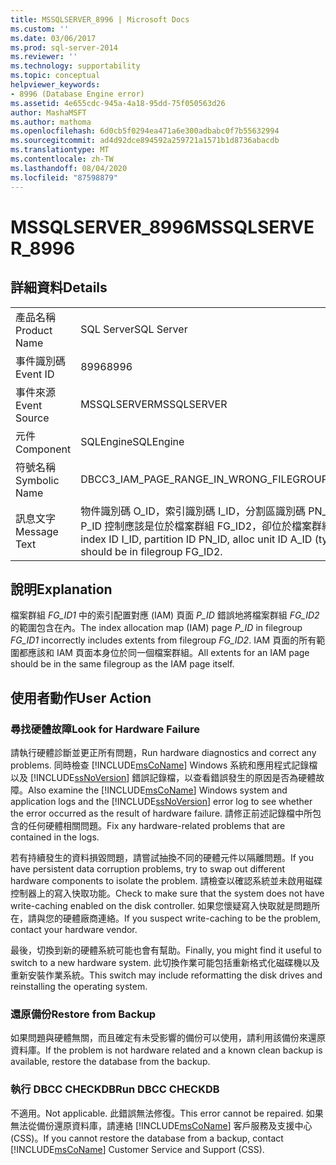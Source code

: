 ```yaml
---
title: MSSQLSERVER_8996 | Microsoft Docs
ms.custom: ''
ms.date: 03/06/2017
ms.prod: sql-server-2014
ms.reviewer: ''
ms.technology: supportability
ms.topic: conceptual
helpviewer_keywords:
- 8996 (Database Engine error)
ms.assetid: 4e655cdc-945a-4a18-95dd-75f050563d26
author: MashaMSFT
ms.author: mathoma
ms.openlocfilehash: 6d0cb5f0294ea471a6e300adbabc0f7b55632994
ms.sourcegitcommit: ad4d92dce894592a259721a1571b1d8736abacdb
ms.translationtype: MT
ms.contentlocale: zh-TW
ms.lasthandoff: 08/04/2020
ms.locfileid: "87598879"
---
```

# <a name="mssqlserver_8996"></a><span data-ttu-id="f2f57-102">MSSQLSERVER_8996</span><span class="sxs-lookup"><span data-stu-id="f2f57-102">MSSQLSERVER_8996</span></span>
    
## <a name="details"></a><span data-ttu-id="f2f57-103">詳細資料</span><span class="sxs-lookup"><span data-stu-id="f2f57-103">Details</span></span>  
  
|||  
|-|-|  
|<span data-ttu-id="f2f57-104">產品名稱</span><span class="sxs-lookup"><span data-stu-id="f2f57-104">Product Name</span></span>|<span data-ttu-id="f2f57-105">SQL Server</span><span class="sxs-lookup"><span data-stu-id="f2f57-105">SQL Server</span></span>|  
|<span data-ttu-id="f2f57-106">事件識別碼</span><span class="sxs-lookup"><span data-stu-id="f2f57-106">Event ID</span></span>|<span data-ttu-id="f2f57-107">8996</span><span class="sxs-lookup"><span data-stu-id="f2f57-107">8996</span></span>|  
|<span data-ttu-id="f2f57-108">事件來源</span><span class="sxs-lookup"><span data-stu-id="f2f57-108">Event Source</span></span>|<span data-ttu-id="f2f57-109">MSSQLSERVER</span><span class="sxs-lookup"><span data-stu-id="f2f57-109">MSSQLSERVER</span></span>|  
|<span data-ttu-id="f2f57-110">元件</span><span class="sxs-lookup"><span data-stu-id="f2f57-110">Component</span></span>|<span data-ttu-id="f2f57-111">SQLEngine</span><span class="sxs-lookup"><span data-stu-id="f2f57-111">SQLEngine</span></span>|  
|<span data-ttu-id="f2f57-112">符號名稱</span><span class="sxs-lookup"><span data-stu-id="f2f57-112">Symbolic Name</span></span>|<span data-ttu-id="f2f57-113">DBCC3_IAM_PAGE_RANGE_IN_WRONG_FILEGROUP</span><span class="sxs-lookup"><span data-stu-id="f2f57-113">DBCC3_IAM_PAGE_RANGE_IN_WRONG_FILEGROUP</span></span>|  
|<span data-ttu-id="f2f57-114">訊息文字</span><span class="sxs-lookup"><span data-stu-id="f2f57-114">Message Text</span></span>|<span data-ttu-id="f2f57-115">物件識別碼 O_ID，索引識別碼 I_ID，分割區識別碼 PN_ID，配置單位識別碼 A_ID (類型 TYPE) 的 IAM 頁面 P_ID 控制應該是位於檔案群組 FG_ID2，卻位於檔案群組 FG_ID1 的頁面。</span><span class="sxs-lookup"><span data-stu-id="f2f57-115">IAM page P_ID for object ID O_ID, index ID I_ID, partition ID PN_ID, alloc unit ID A_ID (type TYPE) controls pages in filegroup FG_ID1, that should be in filegroup FG_ID2.</span></span>|  
  
## <a name="explanation"></a><span data-ttu-id="f2f57-116">說明</span><span class="sxs-lookup"><span data-stu-id="f2f57-116">Explanation</span></span>  
 <span data-ttu-id="f2f57-117">檔案群組 *FG_ID1* 中的索引配置對應 (IAM) 頁面 *P_ID* 錯誤地將檔案群組 *FG_ID2* 的範圍包含在內。</span><span class="sxs-lookup"><span data-stu-id="f2f57-117">The index allocation map (IAM) page *P_ID* in filegroup *FG_ID1* incorrectly includes extents from filegroup *FG_ID2*.</span></span> <span data-ttu-id="f2f57-118">IAM 頁面的所有範圍都應該和 IAM 頁面本身位於同一個檔案群組。</span><span class="sxs-lookup"><span data-stu-id="f2f57-118">All extents for an IAM page should be in the same filegroup as the IAM page itself.</span></span>  
  
## <a name="user-action"></a><span data-ttu-id="f2f57-119">使用者動作</span><span class="sxs-lookup"><span data-stu-id="f2f57-119">User Action</span></span>  
  
### <a name="look-for-hardware-failure"></a><span data-ttu-id="f2f57-120">尋找硬體故障</span><span class="sxs-lookup"><span data-stu-id="f2f57-120">Look for Hardware Failure</span></span>  
 <span data-ttu-id="f2f57-121">請執行硬體診斷並更正所有問題，</span><span class="sxs-lookup"><span data-stu-id="f2f57-121">Run hardware diagnostics and correct any problems.</span></span> <span data-ttu-id="f2f57-122">同時檢查 [!INCLUDE[msCoName](../../includes/msconame-md.md)] Windows 系統和應用程式記錄檔以及 [!INCLUDE[ssNoVersion](../../includes/ssnoversion-md.md)] 錯誤記錄檔，以查看錯誤發生的原因是否為硬體故障。</span><span class="sxs-lookup"><span data-stu-id="f2f57-122">Also examine the [!INCLUDE[msCoName](../../includes/msconame-md.md)] Windows system and application logs and the [!INCLUDE[ssNoVersion](../../includes/ssnoversion-md.md)] error log to see whether the error occurred as the result of hardware failure.</span></span> <span data-ttu-id="f2f57-123">請修正前述記錄檔中所包含的任何硬體相關問題。</span><span class="sxs-lookup"><span data-stu-id="f2f57-123">Fix any hardware-related problems that are contained in the logs.</span></span>  
  
 <span data-ttu-id="f2f57-124">若有持續發生的資料損毀問題，請嘗試抽換不同的硬體元件以隔離問題。</span><span class="sxs-lookup"><span data-stu-id="f2f57-124">If you have persistent data corruption problems, try to swap out different hardware components to isolate the problem.</span></span> <span data-ttu-id="f2f57-125">請檢查以確認系統並未啟用磁碟控制器上的寫入快取功能。</span><span class="sxs-lookup"><span data-stu-id="f2f57-125">Check to make sure that the system does not have write-caching enabled on the disk controller.</span></span> <span data-ttu-id="f2f57-126">如果您懷疑寫入快取就是問題所在，請與您的硬體廠商連絡。</span><span class="sxs-lookup"><span data-stu-id="f2f57-126">If you suspect write-caching to be the problem, contact your hardware vendor.</span></span>  
  
 <span data-ttu-id="f2f57-127">最後，切換到新的硬體系統可能也會有幫助。</span><span class="sxs-lookup"><span data-stu-id="f2f57-127">Finally, you might find it useful to switch to a new hardware system.</span></span> <span data-ttu-id="f2f57-128">此切換作業可能包括重新格式化磁碟機以及重新安裝作業系統。</span><span class="sxs-lookup"><span data-stu-id="f2f57-128">This switch may include reformatting the disk drives and reinstalling the operating system.</span></span>  
  
### <a name="restore-from-backup"></a><span data-ttu-id="f2f57-129">還原備份</span><span class="sxs-lookup"><span data-stu-id="f2f57-129">Restore from Backup</span></span>  
 <span data-ttu-id="f2f57-130">如果問題與硬體無關，而且確定有未受影響的備份可以使用，請利用該備份來還原資料庫。</span><span class="sxs-lookup"><span data-stu-id="f2f57-130">If the problem is not hardware related and a known clean backup is available, restore the database from the backup.</span></span>  
  
### <a name="run-dbcc-checkdb"></a><span data-ttu-id="f2f57-131">執行 DBCC CHECKDB</span><span class="sxs-lookup"><span data-stu-id="f2f57-131">Run DBCC CHECKDB</span></span>  
 <span data-ttu-id="f2f57-132">不適用。</span><span class="sxs-lookup"><span data-stu-id="f2f57-132">Not applicable.</span></span> <span data-ttu-id="f2f57-133">此錯誤無法修復。</span><span class="sxs-lookup"><span data-stu-id="f2f57-133">This error cannot be repaired.</span></span> <span data-ttu-id="f2f57-134">如果無法從備份還原資料庫，請連絡 [!INCLUDE[msCoName](../../includes/msconame-md.md)] 客戶服務及支援中心 (CSS)。</span><span class="sxs-lookup"><span data-stu-id="f2f57-134">If you cannot restore the database from a backup, contact [!INCLUDE[msCoName](../../includes/msconame-md.md)] Customer Service and Support (CSS).</span></span>  
  
  
